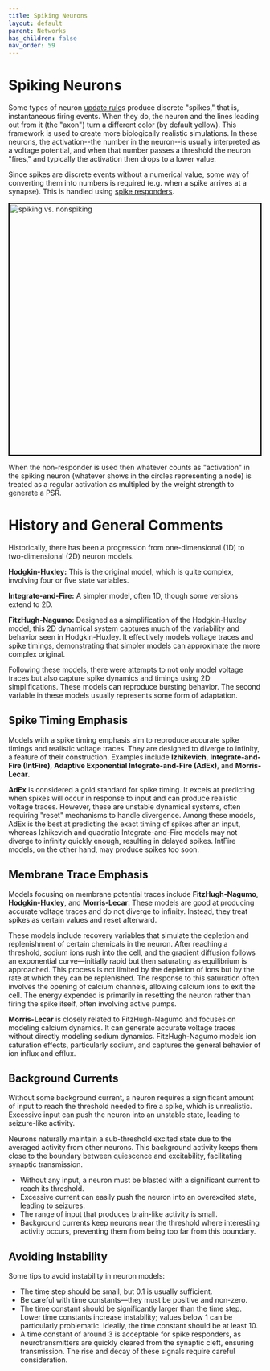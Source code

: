 ```yaml
---
title: Spiking Neurons
layout: default
parent: Networks
has_children: false
nav_order: 59
---
```


# Spiking Neurons

Some types of neuron [update rule](neurons)s  produce discrete "spikes," that is, instantaneous firing events. When they do, the neuron and the lines leading out from it (the "axon") turn a different color (by default yellow). This framework is used to create more biologically realistic simulations. In these neurons, the activation--the number in the neuron--is usually interpreted as a voltage potential, and when that number passes a threshold the neuron "fires," and typically the activation then drops to a lower value.

Since spikes are discrete events without a numerical value, some way of converting them into numbers is required (e.g. when a spike arrives at a synapse). This is handled using [spike responders](spikeresponders).

<img src="/assets/images/spikingNonSpiking.gif" alt="spiking vs. nonspiking" style="width:500px; border: 2px solid black;"/>

When the non-responder is used then whatever counts as "activation" in the spiking neuron (whatever shows in the circles representing a node) is treated as a regular activation as multipled by the weight strength to generate a PSR.

# History and General Comments

Historically, there has been a progression from one-dimensional (1D) to two-dimensional (2D) neuron models.

**Hodgkin-Huxley:** This is the original model, which is quite complex, involving four or five state variables.

**Integrate-and-Fire:** A simpler model, often 1D, though some versions extend to 2D.

**FitzHugh-Nagumo:** Designed as a simplification of the Hodgkin-Huxley model, this 2D dynamical system captures much of the variability and behavior seen in Hodgkin-Huxley. It effectively models voltage traces and spike timings, demonstrating that simpler models can approximate the more complex original.

Following these models, there were attempts to not only model voltage traces but also capture spike dynamics and timings using 2D simplifications. These models can reproduce bursting behavior. The second variable in these models usually represents some form of adaptation.

## Spike Timing Emphasis

Models with a spike timing emphasis aim to reproduce accurate spike timings and realistic voltage traces. They are designed to diverge to infinity, a feature of their construction. Examples include **Izhikevich**, **Integrate-and-Fire (IntFire)**, **Adaptive Exponential Integrate-and-Fire (AdEx)**, and **Morris-Lecar**.

**AdEx** is considered a gold standard for spike timing. It excels at predicting when spikes will occur in response to input and can produce realistic voltage traces. However, these are unstable dynamical systems, often requiring "reset" mechanisms to handle divergence. Among these models, AdEx is the best at predicting the exact timing of spikes after an input, whereas Izhikevich and quadratic Integrate-and-Fire models may not diverge to infinity quickly enough, resulting in delayed spikes. IntFire models, on the other hand, may produce spikes too soon.

## Membrane Trace Emphasis

Models focusing on membrane potential traces include **FitzHugh-Nagumo**, **Hodgkin-Huxley**, and **Morris-Lecar**. These models are good at producing accurate voltage traces and do not diverge to infinity. Instead, they treat spikes as certain values and reset afterward.

These models include recovery variables that simulate the depletion and replenishment of certain chemicals in the neuron. After reaching a threshold, sodium ions rush into the cell, and the gradient diffusion follows an exponential curve—initially rapid but then saturating as equilibrium is approached. This process is not limited by the depletion of ions but by the rate at which they can be replenished. The response to this saturation often involves the opening of calcium channels, allowing calcium ions to exit the cell. The energy expended is primarily in resetting the neuron rather than firing the spike itself, often involving active pumps.

**Morris-Lecar** is closely related to FitzHugh-Nagumo and focuses on modeling calcium dynamics. It can generate accurate voltage traces without directly modeling sodium dynamics. FitzHugh-Nagumo models ion saturation effects, particularly sodium, and captures the general behavior of ion influx and efflux.

## Background Currents

Without some background current, a neuron requires a significant amount of input to reach the threshold needed to fire a spike, which is unrealistic. Excessive input can push the neuron into an unstable state, leading to seizure-like activity.

Neurons naturally maintain a sub-threshold excited state due to the averaged activity from other neurons. This background activity keeps them close to the boundary between quiescence and excitability, facilitating synaptic transmission.

- Without any input, a neuron must be blasted with a significant current to reach its threshold.
- Excessive current can easily push the neuron into an overexcited state, leading to seizures.
- The range of input that produces brain-like activity is small.
- Background currents keep neurons near the threshold where interesting activity occurs, preventing them from being too far from this boundary.

## Avoiding Instability

Some tips to avoid instability in neuron models:

- The time step should be small, but 0.1 is usually sufficient.
- Be careful with time constants—they must be positive and non-zero.
- The time constant should be significantly larger than the time step. Lower time constants increase instability; values below 1 can be particularly problematic. Ideally, the time constant should be at least 10.
- A time constant of around 3 is acceptable for spike responders, as neurotransmitters are quickly cleared from the synaptic cleft, ensuring transmission. The rise and decay of these signals require careful consideration.
